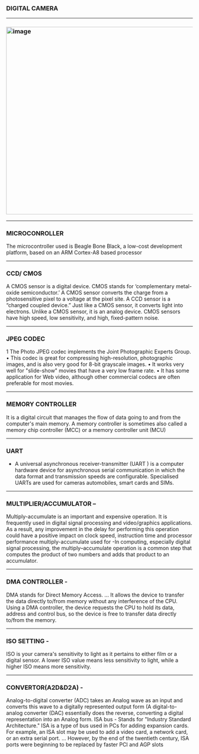 ### DIGITAL CAMERA


***
### <img width="505" alt="image" src="https://user-images.githubusercontent.com/98915922/154843086-01702c12-3d2c-42b9-b234-5cacf5a1f90c.png">

***
### MICROCONROLLER

The microcontroller used is Beagle Bone   Black, a low-cost development platform, based on an ARM Cortex-A8 based processor
 ****
### CCD/ CMOS
 
A CMOS sensor is a digital device. CMOS stands for ‘complementary metal-oxide semiconductor.’ A CMOS sensor converts the charge from a photosensitive pixel to a voltage at the pixel site.
A CCD sensor is a “charged coupled device.” Just like a CMOS sensor, it converts light into electrons. Unlike a CMOS sensor, it is an analog device. 
CMOS sensors have high speed, low sensitivity, and high, fixed-pattern noise.
***
### JPEG CODEC   

 1 The Photo JPEG codec implements the Joint  Photographic Experts Group.
•	  This codec is great for compressing high-resolution, photographic images, and is also very good for 8-bit grayscale images.
•	It works very well for "slide-show" movies that have a very low frame rate.
•	It has some application for Web video, although other commercial codecs are often preferable for most movies.

***

### MEMORY CONTROLLER 

It is a digital circuit that manages the flow of data going to and from the computer's main memory. A memory controller is sometimes also called a memory chip controller (MCC) or a memory controller unit (MCU)

***
### UART

-  A universal asynchronous receiver-transmitter (UART ) is a computer hardware device for asynchronous serial communication in which the data format and transmission speeds are configurable. Specialised UARTs are used for cameras automobiles, smart cards and SIMs.

***
 ### MULTIPLIER/ACCUMULATOR –
 
 Multiply-accumulate is an important and expensive operation. It is frequently used in digital signal processing and video/graphics applications. As a result, any improvement in the delay for performing this operation could have a positive impact on clock speed, instruction time and processor performance
multiply-accumulate used for -In computing, especially digital signal processing, the multiply–accumulate operation is a common step that computes the product of two numbers and adds that product to an accumulator.
***

### DMA CONTROLLER -

DMA stands for Direct Memory Access. ... It allows the device to transfer the data directly to/from memory without any interference of the CPU. Using a DMA controller, the device requests the CPU to hold its data, address and control bus, so the device is free to transfer data directly to/from the memory.
***

### ISO SETTING -

ISO is your camera's sensitivity to light as it pertains to either film or a digital sensor. A lower ISO value means less sensitivity to light, while a higher ISO means more sensitivity.
***

### CONVERTOR(A2D&D2A) -

Analog-to-digital converter (ADC) takes an Analog wave as an input and converts this wave to a digitally represented output form (A digital-to-analog converter (DAC) essentially does the reverse, converting a digital representation into an Analog form.
ISA bus -    Stands for "Industry Standard Architecture." ISA is a type of bus used in PCs for adding expansion cards. For example, an ISA slot may be used to add a video card, a network card, or an extra serial port. ... However, by the end of the twentieth century, ISA ports were beginning to be replaced by faster PCI and AGP slots

















